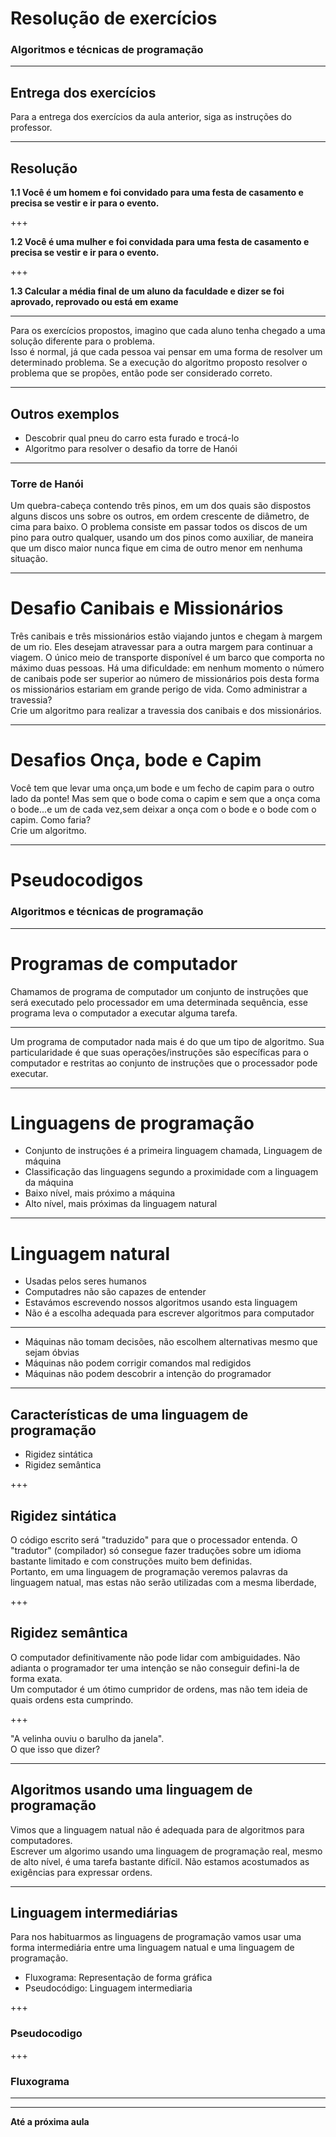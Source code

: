 # Resolução de exercícios
### Algoritmos e técnicas de programação

---

## Entrega dos exercícios

Para a entrega dos exercícios da aula anterior, siga as instruções do professor.

---

## Resolução

**1.1 Você é um homem e foi convidado para uma festa de casamento e precisa se vestir e ir para o evento.**

+++

**1.2 Você é uma mulher e foi convidada para uma festa de casamento e precisa se vestir e ir para o evento.**

+++

**1.3 Calcular a média final de um aluno da faculdade e dizer se foi aprovado, reprovado ou está em exame**

---

Para os exercícios propostos, imagino que cada aluno tenha chegado a uma solução diferente para o problema.
<br>
Isso é normal, já que cada pessoa vai pensar em uma forma de resolver um determinado problema. Se a execução do algoritmo proposto resolver o problema que se propões, então pode ser considerado correto.

---

## Outros exemplos

- Descobrir qual pneu do carro esta furado e trocá-lo
- Algoritmo para resolver o desafio da torre de Hanói

---

### Torre de Hanói

 Um quebra-cabeça contendo três pinos, em um dos quais são dispostos alguns discos uns sobre os outros, em ordem crescente de diâmetro, de cima para baixo. O problema consiste em passar todos os discos de um pino para outro qualquer, usando um dos pinos como auxiliar, de maneira que um disco maior nunca fique em cima de outro menor em nenhuma situação.

---

# Desafio Canibais e Missionários

Três canibais e três missionários estão viajando juntos e chegam à margem de um rio. Eles desejam atravessar para a outra margem para continuar a viagem. O único meio de transporte disponível é um barco que comporta no máximo duas pessoas. Há uma dificuldade: em nenhum momento o número de canibais pode ser superior ao número de missionários pois desta forma os missionários estariam em grande perigo de vida. Como administrar a travessia?
<br>
Crie um algoritmo para realizar a travessia dos canibais e dos missionários.

---

# Desafios Onça, bode e Capim

Você tem que levar uma onça,um bode e um fecho de capim para o outro lado da ponte! Mas sem que o bode coma o capim e sem que a onça coma o bode...e um de cada vez,sem deixar a onça com o bode e o bode com o capim. Como faria?
<br>
Crie um algoritmo.

---

# Pseudocodigos
### Algoritmos e técnicas de programação

---

# Programas de computador

Chamamos de programa de computador um conjunto de instruções que será executado pelo processador em uma determinada sequência, esse programa leva o computador a executar alguma tarefa.

---

Um programa de computador nada mais é do que um tipo de algoritmo. Sua particularidade é que suas operações/instruções são específicas para o computador e restritas ao conjunto de instruções que o processador pode executar.

---

# Linguagens de programação

- Conjunto de instruções é a primeira linguagem chamada, Linguagem de máquina
- Classificação das linguagens segundo a proximidade com a linguagem da máquina
- Baixo nível, mais próximo a máquina
- Alto nível, mais próximas da linguagem natural

---

# Linguagem natural

- Usadas pelos seres humanos
- Computadres não são capazes de entender
- Estavámos escrevendo nossos algoritmos usando esta linguagem
- Não é a escolha adequada para escrever algoritmos para computador

---

- Máquinas não tomam decisões, não escolhem alternativas mesmo que sejam óbvias
- Máquinas não podem corrigir comandos mal redigidos
- Máquinas não podem descobrir a intenção do programador

---

## Características de uma linguagem de programação

- Rigidez sintática
- Rigidez semântica

+++

## Rigidez sintática

O código escrito será "traduzido" para que o processador entenda.
O "tradutor" (compilador) só consegue fazer traduções sobre um idioma bastante limitado e com construções muito bem definidas.
<br>
Portanto, em uma linguagem de programação veremos palavras da linguagem natual, mas estas não serão utilizadas com a mesma liberdade,

+++

## Rigidez semântica

O computador definitivamente não pode lidar com ambiguidades.
Não adianta o programador ter uma intenção se não conseguir defini-la de forma exata.
<br>
Um computador é um ótimo cumpridor de ordens, mas não tem ideia de quais ordens esta cumprindo.

+++

"A velinha ouviu o barulho da janela".
<br>
O que isso que dizer?

---

## Algoritmos usando uma linguagem de programação

Vimos que a linguagem natual não é adequada para de algoritmos para computadores.
<br>
Escrever um algorimo usando uma linguagem de programação real, mesmo de alto nível, é uma tarefa bastante difícil. Não estamos acostumados as exigências para expressar ordens.

---

## Linguagem intermediárias

Para nos habituarmos as linguagens de programação vamos usar uma forma intermediária entre uma linguagem natual e uma linguagem de programação.
<br>
- Fluxograma: Representação de forma gráfica
- Pseudocódigo: Linguagem intermediaria

+++

### Pseudocodigo



+++

### Fluxograma

---












---

**Até a próxima aula**
